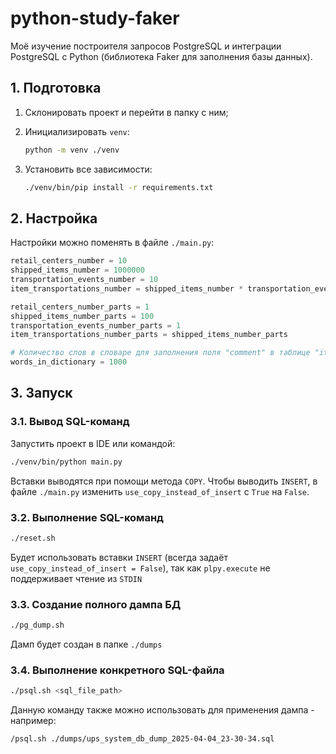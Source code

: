 # python-study-faker

Моё изучение построителя запросов PostgreSQL и интеграции PostgreSQL с Python (библиотека Faker для заполнения базы
данных).

## 1. Подготовка

1. Склонировать проект и перейти в папку с ним;
2. Инициализировать `venv`:

    ```sh
    python -m venv ./venv
    ```

3. Установить все зависимости:

   ```sh
   ./venv/bin/pip install -r requirements.txt
   ```

## 2. Настройка

Настройки можно поменять в файле `./main.py`:

```python
retail_centers_number = 10
shipped_items_number = 1000000
transportation_events_number = 10
item_transportations_number = shipped_items_number * transportation_events_number

retail_centers_number_parts = 1
shipped_items_number_parts = 100
transportation_events_number_parts = 1
item_transportations_number_parts = shipped_items_number_parts

# Количество слов в словаре для заполнения поля "comment" в таблице "item_transportations"
words_in_dictionary = 1000
```

## 3. Запуск

### 3.1. Вывод SQL-команд

Запустить проект в IDE или командой:

```sh
./venv/bin/python main.py
```

Вставки выводятся при помощи метода `COPY`.
Чтобы выводить `INSERT`, в файле `./main.py` изменить `use_copy_instead_of_insert` с `True` на `False`.

### 3.2. Выполнение SQL-команд

```sh
./reset.sh
```

Будет использовать вставки `INSERT` (всегда задаёт `use_copy_instead_of_insert = False`), так как `plpy.execute` не поддерживает чтение из `STDIN`

### 3.3. Создание полного дампа БД

```sh
./pg_dump.sh
```

Дамп будет создан в папке `./dumps`

### 3.4. Выполнение конкретного SQL-файла

```sh
./psql.sh <sql_file_path>
```

Данную команду также можно использовать для применения дампа - например:

```sh
/psql.sh ./dumps/ups_system_db_dump_2025-04-04_23-30-34.sql
```
